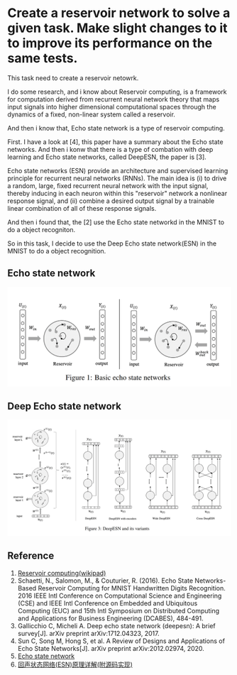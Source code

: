 # Create a reservoir network to solve a given task. Make slight changes to it to improve its performance on the same tests.
This task need to create a reservoir netowrk. 

I do some research, and i know about Reservoir computing, is a framework for computation derived from recurrent neural network theory that maps input signals into higher dimensional computational spaces through the dynamics of a fixed, non-linear system called a reservoir.

And then i know that, Echo state network is a type of reservoir computing. 

First. I have a look at [4], this paper have a summary about the Echo state networks. And then i konw that there is a type of combation with deep learning and Echo state networks, called DeepESN, the paper is [3].

Echo state networks (ESN) provide an architecture and supervised learning principle for recurrent neural networks (RNNs). The main idea is (i) to drive a random, large, fixed recurrent neural network with the input signal, thereby inducing in each neuron within this "reservoir" network a nonlinear response signal, and (ii) combine a desired output signal by a trainable linear combination of all of these response signals.

And then i found that, the [2] use the Echo state networkd in the MNIST to do a object recogniton. 

So in this task, I decide to use the Deep Echo state network(ESN) in the MNIST to do a object recognition.

## Echo state network
![basic_esn](img/basic_esn.png)

## Deep Echo state network
![deep_esn](img/deep_esn.png)



## Reference 
1. [Reservoir computing(wikipad)](https://en.wikipedia.org/wiki/Reservoir_computing)
2. Schaetti, N., Salomon, M., & Couturier, R. (2016). Echo State Networks-Based Reservoir Computing for MNIST Handwritten Digits Recognition. 2016 IEEE Intl Conference on Computational Science and Engineering (CSE) and IEEE Intl Conference on Embedded and Ubiquitous Computing (EUC) and 15th Intl Symposium on Distributed Computing and Applications for Business Engineering (DCABES), 484-491.
3. Gallicchio C, Micheli A. Deep echo state network (deepesn): A brief survey[J]. arXiv preprint arXiv:1712.04323, 2017.
4. Sun C, Song M, Hong S, et al. A Review of Designs and Applications of Echo State Networks[J]. arXiv preprint arXiv:2012.02974, 2020.
5. [Echo state network](http://www.scholarpedia.org/article/Echo_state_network)
6. [回声状态网络(ESN)原理详解(附源码实现)](https://blog.csdn.net/zwqhehe/article/details/77025035)